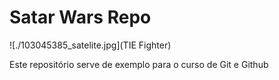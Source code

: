 # Satar Wars Repo

![./103045385_satelite.jpg](TIE Fighter)

Este repositório serve de exemplo para o curso de Git e Github
